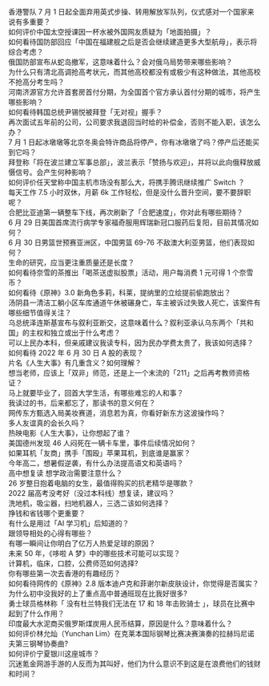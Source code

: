 香港警队 7 月 1 日起全面弃用英式步操、转用解放军队列，仪式感对一个国家来说有多重要？  
如何评价中国太空授课因一杯水被外国网友质疑为「地面拍摄」？  
如何看待国防部回应「中国在福建舰之后是否会继续建造更多大型航母」，表示将综合考虑？  
俄国防部宣布从蛇岛撤军，这意味着什么？会对俄乌局势带来哪些影响？  
为什么只有清北高调抢高考状元，而其他高校都没有或极少有这种做法，其他高校不抢高分考生吗？  
河南济源官方允许首套房首付分期，为全国首个官方承认首付分期的城市，将产生哪些影响？  
如何看待韩国总统尹锡悦被拜登「无对视」握手？  
再次面试五年前的公司，公司要求我退回当时给的补偿金，否则不能入职，该怎么办？  
7 月 1 日起冰墩墩等北京冬奥会特许商品将停产，你有冰墩墩了吗？停产后还能买到它吗？  
拜登称「将在波兰建立军事总部」，波兰表示「赞扬与欢迎」，并将以此向俄释放威慑信号。会产生何种影响？  
如何评价任天堂称中国主机市场没有那么大，将携手腾讯继续推广 Switch ？  
每天工作 7.5 小时双休，月薪 6k 工作轻松，但是没什么晋升空间，要不要辞职呢？  
合肥比亚迪第一辆整车下线，再次刷新了「合肥速度」，你对此有哪些期待？  
6 月 29 日美国首席流行病学专家福奇服用辉瑞新冠口服药后复阳，目前其情况如何？  
6 月 30 日男篮世预赛亚洲区，中国男篮 69-76 不敌澳大利亚男篮，他们表现如何？  
生命的研究，应当更注重质量还是长度？  
如何看待奈雪的茶推出「喝茶送虚拟股票」活动，用户每消费 1 元可得 1 个奈雪币？  
如何看待《原神》3.0 新角色多莉，科莱，提纳里的立绘提前偷跑放出？  
汤阴县一清洁工躺小区车库通道午休被碾身亡，车主被诉过失致人死亡，该案件有哪些细节值得关注？  
乌总统泽连斯基宣布与叙利亚断交，这意味着什么？叙利亚承认乌东两个「共和国」的主权和独立或出于什么考虑？  
可以上民办本科，但亲戚建议我读专科，因为民办学费太贵了，我该如何选择？  
如何看待 2022 年 6 月 30 日 A 股的表现？  
片名《人生大事》有几重含义？如何理解？  
想当老师，应该上「双非」师范，还是上一个末流的「211」之后再考教师资格证？  
马上就要毕业了，回首大学生活，有哪些难忘的人和事？  
我读过的书，后来都忘了，那读书的意义何在？  
网传东方甄选入局美妆赛道，消息若为真，你看好新东方这波操作吗？  
多人友谊真的会长久吗？  
热映电影《人生大事》，让你想起了谁？  
美国德州发现 46 人闷死在一辆卡车里，事件后续情况如何？  
如果耳机「友商」携手「围殴」苹果耳机，到底谁是赢家？  
今年高二，想暑假逆袭，有什么办法提高语文和英语吗？  
高中想复读 想学政治需要注意什么？  
26 岁整日抱着电脑的女生，最值得购买的抗老精华是哪款？  
2022 届高考没考好（没过本科线）想复读，建议吗？  
洗地机，吸尘器，扫地机器人，三选二该如何选择？  
挣钱和省钱哪个更重要？  
有什么是用过「AI 学习机」后知道的？  
跟领导相处的心得有哪些？  
有哪一瞬间让你明白了亿万人热爱足球的原因？  
未来 50 年，《哆啦 A 梦》中的哪些技术可能可以实现？  
计算机，临床，口腔，公费师范如何选择?  
你有哪些第一次去香港的有趣经历？  
如何看待网传的《原神》2.8 版本迪卢克和菲谢尔新皮肤设计，你觉得是否属实？  
为什么初中没我好的上了重点高中普通班现在比我好很多?  
勇士球员格林称「 没有杜兰特我们无法在 17 和 18 年击败骑士 」，球员在比赛中起到了什么作用？  
印度最大水泥商买俄罗斯煤炭用人民币结算，原因是什么？意味着什么？  
如何评价林允灿（Yunchan Lim）在克莱本国际钢琴比赛决赛演奏的拉赫玛尼诺夫第三钢琴协奏曲?  
如何评价宁夏银川这座城市？  
沉迷氪金网游手游的人反而为其叫好，他们为什么意识不到这是在浪费他们的钱财和时间？  
